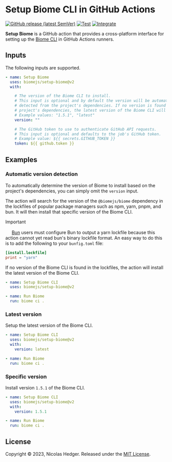# Setup Biome CLI in GitHub Actions

[![GitHub release (latest SemVer)](https://img.shields.io/github/v/release/biomejs/setup-biome?label=latest&logo=github)](https://github.com/marketplace/actions/setup-biome)
[![Test](https://github.com/biomejs/setup-biome/actions/workflows/test.yaml/badge.svg)](https://github.com/biomejs/setup-biome/actions/workflows/test.yaml)
[![Integrate](https://github.com/biomejs/setup-biome/actions/workflows/integrate.yaml/badge.svg)](https://github.com/biomejs/setup-biome/actions/workflows/integrate.yaml)

**Setup Biome** is a GitHub action that provides a cross-platform interface
for setting up the [Biome CLI](https://biomejs.dev) in GitHub
Actions runners.

## Inputs

The following inputs are supported.

```yaml
- name: Setup Biome
  uses: biomejs/setup-biome@v2
  with:

    # The version of the Biome CLI to install.
    # This input is optional and by default the version will be automatically
    # detected from the project's dependencies. If no version is found in the
    # project's dependencies, the latest version of the Biome CLI will be installed.
    # Example values: "1.5.1", "latest"
    version: ""

    # The GitHub token to use to authenticate GitHub API requests.
    # This input is optional and defaults to the job's GitHub token.
    # Example value: ${{ secrets.GITHUB_TOKEN }}
    token: ${{ github.token }}
```

## Examples

### Automatic version detection

To automatically determine the version of Biome to install based on the project's dependencies, you can simply omit the `version` input.

The action will search for the version of the `@biomejs/biome` dependency in the lockfiles of popular package managers such as npm, yarn, pnpm, and bun. It will then install that specific version of the Biome CLI.

> [!IMPORTANT]
> <img src="https://bun.sh/logo.svg" width="16"> [Bun](https://bun.sh) users must configure Bun to output a yarn lockfile because this action cannot yet read bun's binary lockfile format.
> An easy way to do this is to add the following to your `bunfig.toml` file:
> ```toml
> [install.lockfile]
> print = "yarn"

If no version of the Biome CLI is found in the lockfiles, the action will install the latest version of the Biome CLI.

```yaml
- name: Setup Biome CLI
  uses: biomejs/setup-biome@v2

- name: Run Biome
  run: biome ci .
```

### Latest version

Setup the latest version of the Biome CLI.

```yaml
- name: Setup Biome CLI
  uses: biomejs/setup-biome@v2
  with:
    version: latest

- name: Run Biome
  run: biome ci .
```

### Specific version

Install version `1.5.1` of the Biome CLI.

```yaml
- name: Setup Biome CLI
  uses: biomejs/setup-biome@v2
  with:
    version: 1.5.1

- name: Run Biome
  run: biome ci .
```

## License

Copyright © 2023, Nicolas Hedger. Released under the [MIT License](LICENSE.md).
